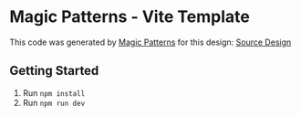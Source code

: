 # Magic Patterns - Vite Template

This code was generated by [Magic Patterns](https://magicpatterns.com) for this design: [Source Design](https://www.magicpatterns.com/c/qis1wp8lnszeaeb3xjcw9h)

## Getting Started

1. Run `npm install`
2. Run `npm run dev`
